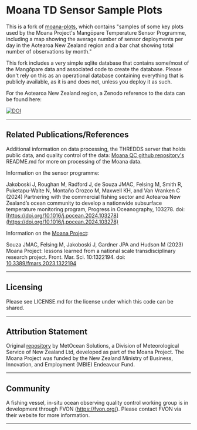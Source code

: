 # Moana TD Sensor Sample Plots

This is a fork of [moana-plots](https://github.com/metocean/moana-plots), which contains "samples of some key plots used by the Moana Project's Mangōpare Temperature Sensor Programme, including a map showing the average number of sensor deployments per day in the Aotearoa New Zealand region and a bar chat showing total number of observations by month."  

This fork includes a very simple sqlite database that contains some/most of the Mangōpare data and associated code to create the database.  Please don't rely on this as an operational database containing everything that is publicly available, as it is and does not, unless you deploy it as such.

For the Aotearoa New Zealand region, a Zenodo reference to the data can be found here:

[![DOI](https://zenodo.org/badge/295919031.svg)](https://zenodo.org/badge/latestdoi/295919031)

---
## Related Publications/References

Additional information on data processing, the THREDDS server that holds public data, and quality control of the data:  [Moana QC github repository's](https://github.com/metocean/moana-qc/) README.md for more on processing of the Moana data.

Information on the sensor programme:

Jakoboski J, Roughan M, Radford J, de Souza JMAC, Felsing M, Smith R, Puketapu-Waite N, Montaño Orozco M, Maxwell KH, and Van Vranken C (2024)  Partnering with the commercial fishing sector and Aotearoa New Zealand’s ocean community to develop a nationwide subsurface temperature monitoring program, Progress in Oceanography, 103278. doi: [https://doi.org/10.1016/j.pocean.2024.103278](https://doi.org/10.1016/j.pocean.2024.103278)

Information on the [Moana Project](http://www.moanaproject.org):

Souza JMAC, Felsing M, Jakoboski J, Gardner JPA and Hudson M (2023) Moana Project: lessons learned from a national scale transdisciplinary research project. Front. Mar. Sci. 10:1322194. doi: [10.3389/fmars.2023.1322194](https://www.frontiersin.org/articles/10.3389/fmars.2023.1322194/full)

---
## Licensing
Please see LICENSE.md for the license under which this code can be shared.

---
## Attribution Statement
Original [repository](https://github.com/metocean/moana-plots) by MetOcean Solutions, a Division of Meteorological Service of New Zealand Ltd, developed as part of the Moana Project. The Moana Project was funded by the New Zealand Ministry of Business, Innovation, and Employment (MBIE) Endeavour Fund.

---
## Community
A fishing vessel, in-situ ocean observing quality control working group is in development through FVON (https://fvon.org/).  Please contact FVON via their website for more information.

---


